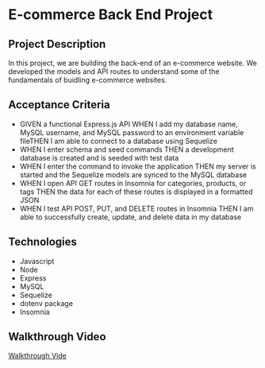 # E-commerce Back End Project 

## Project Description 
In this project, we are building the back-end of an e-commerce website. We developed the models and API routes to understand some of the fundamentals of buidling e-commerce websites.

## Acceptance Criteria 

- GIVEN a functional Express.js API WHEN I add my database name, MySQL username, and MySQL password to an environment variable fileTHEN I am able to connect to a database using Sequelize 
- WHEN I enter schema and seed commands THEN a development database is created and is seeded with test data
- WHEN I enter the command to invoke the application THEN my server is started and the Sequelize models are synced to the MySQL database
- WHEN I open API GET routes in Insomnia for categories, products, or tags THEN the data for each of these routes is displayed in a formatted JSON
- WHEN I test API POST, PUT, and DELETE routes in Insomnia THEN I am able to successfully create, update, and delete data in my database

## Technologies 

- Javascript
- Node
- Express
- MySQL
- Sequelize
- dotenv package 
- Insomnia 

## Walkthrough Video

[Walkthrough Vide]()

